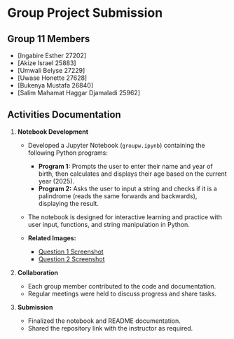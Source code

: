 # Group Project Submission

## Group 11 Members 

- [Ingabire Esther 27202]
- [Akize Israel 25883]
- [Umwali Belyse 27229]
- [Uwase Honette 27628]
- [Bukenya Mustafa 26840]
- [Salim Mahamat Haggar Djamaladi 25962]

## Activities Documentation

1. **Notebook Development**

   - Developed a Jupyter Notebook (`groupw.ipynb`) containing the following Python programs:
     - **Program 1:** Prompts the user to enter their name and year of birth, then calculates and displays their age based on the current year (2025).
     - **Program 2:** Asks the user to input a string and checks if it is a palindrome (reads the same forwards and backwards), displaying the result.
   - The notebook is designed for interactive learning and practice with user input, functions, and string manipulation in Python.

   - **Related Images:**
     - [Question 1 Screenshot](qn1.png)
     - [Question 2 Screenshot](qn2.png)

2. **Collaboration**

   - Each group member contributed to the code and documentation.
   - Regular meetings were held to discuss progress and share tasks.

3. **Submission**
   - Finalized the notebook and README documentation.
   - Shared the repository link with the instructor as required.
